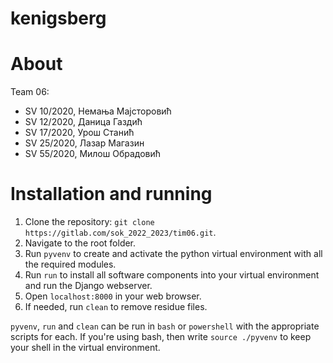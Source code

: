# kenigsberg

# About

Team 06:
- SV 10/2020, Немања Мајсторовић
- SV 12/2020, Даница Газдић
- SV 17/2020, Урош Станић
- SV 25/2020, Лазар Магазин
- SV 55/2020, Милош Обрадовић

# Installation and running

1) Clone the repository: `git clone https://gitlab.com/sok_2022_2023/tim06.git`.
2) Navigate to the root folder. 
3) Run `pyvenv` to create and activate the python virtual environment with all the required modules.
4) Run `run` to install all software components into your virtual environment and run the Django webserver.
5) Open `localhost:8000` in your web browser.
6) If needed, run `clean` to remove residue files.

`pyvenv`, `run` and `clean` can be run in `bash` or `powershell` with the appropriate scripts for each.
If you're using bash, then write `source ./pyvenv` to keep your shell in the virtual environment.